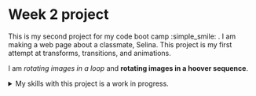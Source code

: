 
# Week 2 project 

This is my second project for my code boot camp :simple_smile: . I am making a web page about a classmate, Selina. This project is my first attempt at transforms, transitions, and animations. 

I am *rotating images in a loop* and **rotating images in a hoover sequence**. 

<details> 
<summary> My skills with this project is a work in progress. </summary>
<br>
Color Scheme 
<br>
Spacing 
<br>
<b>Floats</b>
<br>
Position Relative
<BR>
Position Absolute
</details>